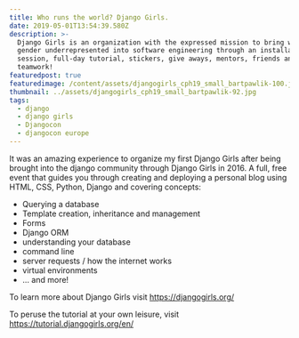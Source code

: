 ```yaml
---
title: Who runs the world? Django Girls.
date: 2019-05-01T13:54:39.580Z
description: >-
  Django Girls is an organization with the expressed mission to bring women and
  gender underrepresented into software engineering through an installation
  session, full-day tutorial, stickers, give aways, mentors, friends and
  teamwork!
featuredpost: true
featuredimage: /content/assets/djangogirls_cph19_small_bartpawlik-100.jpg
thumbnail: ../assets/djangogirls_cph19_small_bartpawlik-92.jpg
tags:
  - django
  - django girls
  - Djangocon
  - djangocon europe
---
```


It was an amazing experience to organize my first Django Girls after being brought into the django community through Django Girls in 2016. A full, free event that guides you through creating and deploying a personal blog using HTML, CSS, Python, Django and covering concepts:

- Querying a database
- Template creation, inheritance and management
- Forms
- Django ORM
- understanding your database
- command line
- server requests / how the internet works
- virtual environments
- ... and more!

To learn more about Django Girls visit <https://djangogirls.org/>

To peruse the tutorial at your own leisure, visit <https://tutorial.djangogirls.org/en/>
